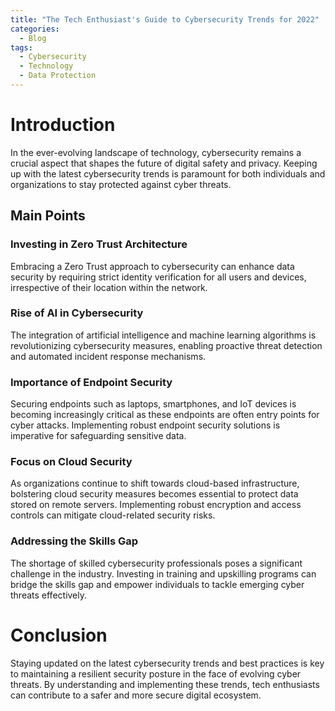 ```yaml
---
title: "The Tech Enthusiast's Guide to Cybersecurity Trends for 2022"
categories:
  - Blog
tags:
  - Cybersecurity
  - Technology
  - Data Protection
---
```


# Introduction
In the ever-evolving landscape of technology, cybersecurity remains a crucial aspect that shapes the future of digital safety and privacy. Keeping up with the latest cybersecurity trends is paramount for both individuals and organizations to stay protected against cyber threats.

## Main Points
### Investing in Zero Trust Architecture
Embracing a Zero Trust approach to cybersecurity can enhance data security by requiring strict identity verification for all users and devices, irrespective of their location within the network.

### Rise of AI in Cybersecurity
The integration of artificial intelligence and machine learning algorithms is revolutionizing cybersecurity measures, enabling proactive threat detection and automated incident response mechanisms.

### Importance of Endpoint Security
Securing endpoints such as laptops, smartphones, and IoT devices is becoming increasingly critical as these endpoints are often entry points for cyber attacks. Implementing robust endpoint security solutions is imperative for safeguarding sensitive data.

### Focus on Cloud Security
As organizations continue to shift towards cloud-based infrastructure, bolstering cloud security measures becomes essential to protect data stored on remote servers. Implementing robust encryption and access controls can mitigate cloud-related security risks.

### Addressing the Skills Gap
The shortage of skilled cybersecurity professionals poses a significant challenge in the industry. Investing in training and upskilling programs can bridge the skills gap and empower individuals to tackle emerging cyber threats effectively.

# Conclusion
Staying updated on the latest cybersecurity trends and best practices is key to maintaining a resilient security posture in the face of evolving cyber threats. By understanding and implementing these trends, tech enthusiasts can contribute to a safer and more secure digital ecosystem.